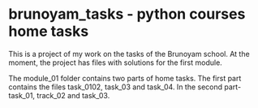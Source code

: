# brunoyam_tasks - python courses home tasks
This is a project of my work on the tasks of the Brunoyam school.
At the moment, the project has files with solutions for the first module.

The module_01 folder contains two parts of home tasks. The first part contains the files task_0102, task_03 and task_04. In the second part-task_01, track_02 and task_03.
